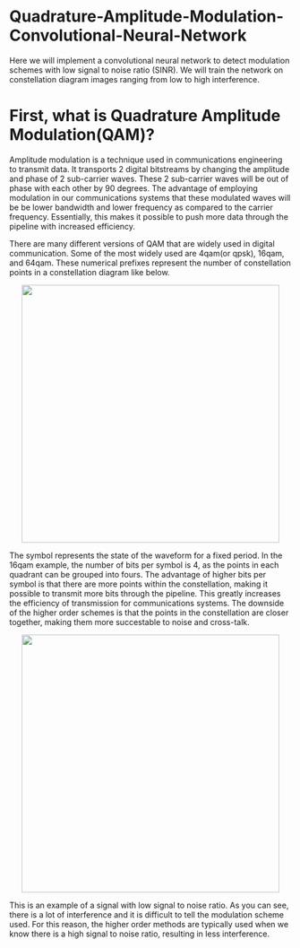# Quadrature-Amplitude-Modulation-Convolutional-Neural-Network


Here we will implement a convolutional neural network to detect modulation schemes with low signal to noise ratio (SINR).
We will train the network on constellation diagram images ranging from low to high interference.


# First, what is Quadrature Amplitude Modulation(QAM)?



Amplitude modulation is a technique used in communications engineering to transmit data. It transports 2 digital bitstreams by changing the amplitude and phase of 2 sub-carrier waves. These 2 sub-carrier waves will be out of phase with each other by 90 degrees. The advantage of employing modulation in our communications systems that these modulated waves will be be lower bandwidth and lower frequency as compared to the carrier frequency. Essentially, this makes it possible to push more data through the pipeline with increased efficiency. 



There are many different versions of QAM that are widely used in digital communication. Some of the most widely used are 4qam(or qpsk), 16qam, and 64qam. These numerical prefixes represent the number of constellation points in a constellation diagram like below. 

<p align="center">
  <img width="460" height="460" src="https://github.com/ndodson/Quadrature-Amplitude-Modulation-Convolutional-Neural-Network/blob/master/readme_images/16qam.75.png">
</p>






The symbol represents the state of the waveform for a fixed period. In the 16qam example, the number of bits per symbol is 4, as the points in each quadrant can be grouped into fours. The advantage of higher bits per symbol is that there are more points within the constellation, making it possible to transmit more bits through the pipeline. This greatly increases the efficiency of transmission for communications systems. The downside of the higher order schemes is that the points in the constellation are closer together, making them more succestable to noise and cross-talk. 



<p align="center">
  <img width="460" height="460" src="https://github.com/ndodson/Quadrature-Amplitude-Modulation-Convolutional-Neural-Network/blob/master/readme_images/64qam.7.png">
</p>




 


This is an example of a signal with low signal to noise ratio. As you can see, there is a lot of interference and it is difficult to tell the modulation scheme used. For this reason, the higher order methods are typically used when we know there is a high signal to noise ratio, resulting in less interference.




